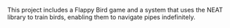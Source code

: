 This project includes a Flappy Bird game and a system that uses the NEAT library to train birds, enabling them to navigate pipes indefinitely.
